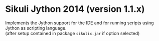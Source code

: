 Sikuli Jython 2014 (version 1.1.x)
===

Implements the Jython support for the IDE and for running scripts using Jython as scripting language.<br />
(after setup contained in package `sikulix.jar` if option selected)

